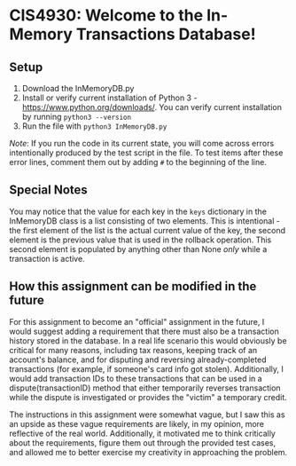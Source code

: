 # CIS4930: Welcome to the In-Memory Transactions Database!

## Setup
1. Download the InMemoryDB.py
2. Install or verify current installation of Python 3 - https://www.python.org/downloads/. 
You can verify current installation by running `python3 --version`
3. Run the file with `python3 InMemoryDB.py`

*Note*: If you run the code in its current state, you will come across errors intentionally produced by the test script in the file.
To test items after these error lines, comment them out by adding `#` to the beginning of the line.

## Special Notes
You may notice that the value for each key in the `keys` dictionary in the InMemoryDB class is a list consisting of two elements.
This is intentional - the first element of the list is the actual current value of the key, the second element is the previous value
that is used in the rollback operation. This second element is populated by anything other than None *only* while a transaction is active.

## How this assignment can be modified in the future
For this assignment to become an "official" assignment in the future, I would suggest adding a requirement that there must also be a 
transaction history stored in the database. In a real life scenario this would obviously be critical for many reasons, including tax reasons,
keeping track of an account's balance, and for disputing and reversing already-completed transactions (for example, if someone's card info
got stolen). Additionally, I would add transaction IDs to these transactions that can be used in a dispute(transactionID) method that 
either temporarily reverses transaction while the dispute is investigated or provides the "victim" a temporary credit.

The instructions in this assignment were somewhat vague, but I saw this as an upside as these vague requirements are likely, in my opinion,
more reflective of the real world. Additionally, it motivated me to think critically about the requirements, figure them out through the 
provided test cases, and allowed me to better exercise my creativity in approaching the problem.
